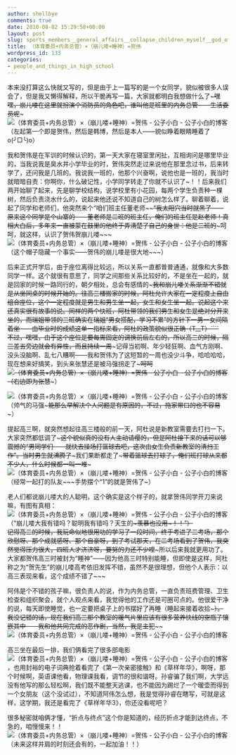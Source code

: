 ```yaml
---
author: shellbye
comments: true
date: 2010-08-02 15:29:58+00:00
layout: post
slug: sports_members__general_affairs__collapse_children_myself__god_of_sleep__he_wei
title: （体育委员+内务总管）×（崩儿喽+睡神）=贺伟
wordpress_id: 133
categories:
- people_and_things_in_high_school
---
```


本来没打算这么快就又写的，但是由于上一篇写的是一个女同学，貌似被很多人误会了，但是我又懒得解释，所以干脆再写一篇，大家就都明白我想做什么了~~~嘿嘿，崩儿喽在这里就扮演个消防员的角色吧，谁叫他是班里的内务总管——生活委员呢~~~  
![（体育委员+内务总管）×（崩儿喽+睡神）=贺伟 - 公子小白 - 公子小白的博客](http://img.bimg.126.net/photo/ohtieeBsKfZIbN8RDhhcSg==/5735897075409979921.jpg)  
（左起第一个即是贺伟，然后是韩博，然后是本人——貌似睁着眼睛睡着了o(╯□╰)o）  
  
我和贺伟是在军训的时候认识的，第一天大家在寝室里闲扯，互相询问是哪里毕业的，当我说我是臭水井小学毕业的时，贺伟突然走过来说他在那里念过书，后来转学了，还问我是几班的。我说我一班的，他那个兴奋啊，说他也是一班的，我当时就暗暗自责：你啊你，什么破记性，小学同学转走了你就不认识了~！！后来我们两开始聊了起来，先是聊学校结构，说学校里有小花园，每两个学生负责种一棵树，然后负责浇水什么的，说起来他还说不知道自己的树怎么样了。聊着聊着，说起了同学和老师们，他突然来个“咱们班主任董老师~~~~”我太阳穴当时就黑了——原来这个同学是个山寨的——董老师是二班的班主任，俺们的班主任是赵老师！真相大白后，多年来一直被蒙在鼓里的他终于弄清楚了自己的身世：他是二班的~~~呵呵，就这样，认识了贺伟贺崩儿喽~~~  
![（体育委员+内务总管）×（崩儿喽+睡神）=贺伟 - 公子小白 - 公子小白的博客](http://img.bimg.126.net/photo/OEMqEzeatlFm_xBwtHLkFw==/5735897075409979922.jpg)  
（这个帽子隐藏一个事实——贺伟的崩儿喽是很大地~~~）  
  
后来正式开学后，由于座位离得比较远，所以关系一直都普普通通，就像和大多数同学一样。这个就很有意思了，同学之间那些关系比较好的，不是坐在一起的，就是回家的时候一路同行的，朝夕相处，总会有感情的~~~我和崩儿喽关系渐渐不错就是从坐同桌的时候开始的。往高三楼搬家的时候，阿杜允许大家在一定程度上自由组合座位，这个一定程度就是男生和男生坐一起，女生和女生坐一起。说起这个来还真实很有故事的说。同样的两个快班，阿杜带领的我们男生和女生是绝对分开来坐的，而瑞姐带领的三班确实在瑞姐“男女搭配，学习不累”的方针下一男一女间隔着坐——由毕业时的成绩这单一指标来看，阿杜的政策貌似很正确（T__T）````  
不过，嘿嘿，由于这个座位是要每周固定的调换前后左右的，所以高三的时候，隔三差五旁边就会有异性，而且持续一周~~~记得当初啊、年少轻狂啊、血气方刚啊、没头没脑啊、乱七八糟啊——我和贺伟为了这短暂的一周也没少斗争，哈哈哈哈，现在想来好搞笑，到头来张慧还是被马强拐走了~~~呵呵  
![（体育委员+内务总管）×（崩儿喽+睡神）=贺伟 - 公子小白 - 公子小白的博客](http://img.bimg.126.net/photo/48gS--9qD7KCXbzzgilSdQ==/5735897075409979923.jpg)  
（右边即为张慧~~~）  
  
![（体育委员+内务总管）×（崩儿喽+睡神）=贺伟 - 公子小白 - 公子小白的博客](http://img.bimg.126.net/photo/UHizlz1t4u0S3edWHfUGzA==/5735897075409979924.jpg)  
（帅气的马强~~~能那么早解决个人问题是有原因的，不过，拖家带口的也不容易~~~）  
  
提起高三啊，就突然想起往高三楼般的前一天，阿杜说是新教室需要去打扫一下。大家突然都低调了~~~这个貌似真的没有人主动请缨的，但是阿杜接下来的话可以够震撼的“男同学们——就快去操场打篮球去吧，这次由女生负责新教室的清扫工作”。当时男生就沸腾了~~~我们果断都走了~~~带着篮球去打球了，俺们班打球从来都不少人，什么时候都一叫一堆~~~  
![（体育委员+内务总管）×（崩儿喽+睡神）=贺伟 - 公子小白 - 公子小白的博客](http://img.bimg.126.net/photo/z2u_OzzzLjfXYWBqqkOB5g==/5735897075409979925.jpg)  
（经常一起打的队友~~~手势摆个“1”的就是贺伟了~）  
  
老人们都说崩儿喽大的人聪明，这个确实是这个样子的，就拿贺伟同学开刀来说嘛，有图有真相：  
![（体育委员+内务总管）×（崩儿喽+睡神）=贺伟 - 公子小白 - 公子小白的博客](http://img.bimg.126.net/photo/VmFmBNBSK38wuQLgDAlmtA==/5735897075409979926.jpg)  
（“崩儿喽大我有错吗？聪明我有错吗？天生的~~~羡慕也没用~！！”）  
记得高二的时候，我玩命似地很用功的学习了一段时间，终于考进了二考场，那个欣慰呀、那个成就感呀、那个自豪呀，到了考试那天，在二考场看到了贺伟，我突然觉得压力很大，四班人才济济呀，要努的力还不少哩~~~所以后来我就更用功了。大家都贺伟高三时被封为“睡神”——因为他高三时特别能睡，但即使是这样，阿杜称之为“贺先生”的崩儿喽高考依旧发挥不错，虽然不是很理想，但他个人表示：以高三表现来看，这个成绩不错了~~~  
  
阿伟是个不错的孩子嘛，很负责人的说，作为内务总管，一直负责班费管理、卫生检查和组织聚会，就个人观点来看，我觉得他的工作还是可圈可点的。他很爱干净的说，每天即使睡觉，也一定要把桌子上的书摆好了再睡（睡起来接着收拾~~~）。我没记错的话，现在我们高三那个教室的暖气片里应该有很多营养快线的空瓶子镶嵌其中——我和他共同完成的恶作剧，当然，我是主犯~~~~![（体育委员+内务总管）×（崩儿喽+睡神）=贺伟 - 公子小白 - 公子小白的博客](http://img.bimg.126.net/photo/z2ST_stgDA5ateMO31n-rw==/3673248446074648497.gif)  
  
高三坐在最后一排，我们俩看完了很多部电影![（体育委员+内务总管）×（崩儿喽+睡神）=贺伟 - 公子小白 - 公子小白的博客](http://img.bimg.126.net/photo/7xzV1v8XDbNT5tQysAmiqw==/5350557832293229751.gif)，也用封裕的电子词典抢着看完了《第一次亲密接触》和《草样年华》，啊呀，那个时候啊，英语课他看，物理课我看，调节的很和谐呀。孙睿骗了我们啊，大学远没有他写的那么轻松啊，我们既不能整天逃课，也不能因为踢烂了一个暖壶而得到一个女朋友（这个没试过），不知道阿伟怎么想，我是觉得孙睿在瞎写，可就是这样，这学期，我还是看完了《草样年华3》，你还没看呢吧？  
  
很多秘密就咱俩才懂，“折点与终点”这个你是知道的，经历折点才能到达终点，不急的，咱慢慢来！！  
![（体育委员+内务总管）×（崩儿喽+睡神）=贺伟 - 公子小白 - 公子小白的博客](http://img.bimg.126.net/photo/mYTG-xTNLkAbiYEc_zx4rQ==/5735897075409979927.jpg)  
（未来这样并肩的时刻还会有的，一起加油！！）
